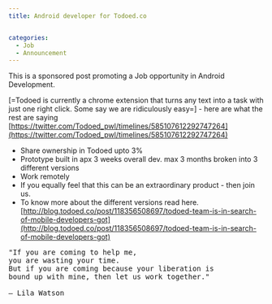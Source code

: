 ```yaml
---
title: Android developer for Todoed.co


categories:
  - Job
  - Announcement
---
```

<p class="cta z-depth-1">This is a sponsored post promoting a Job opportunity in Android Development. </p>

[=Todoed is currently a chrome extension that turns any text into a task with just one right click. Some say we are ridiculously easy=] - here are what the rest are saying 
[https://twitter.com/Todoed_pwl/timelines/585107612292747264](https://twitter.com/Todoed_pwl/timelines/585107612292747264)

* Share ownership in Todoed upto 3% 
* Prototype built in apx 3 weeks overall dev. max 3 months broken into 3 different versions
* Work remotely 
* If you equally feel that this can be an extraordinary product - then join us. 
* To know more about the different versions read here. 
[http://blog.todoed.co/post/118356508697/todoed-team-is-in-search-of-mobile-developers-got](http://blog.todoed.co/post/118356508697/todoed-team-is-in-search-of-mobile-developers-got)

<pre class="quote">
"If you are coming to help me,
you are wasting your time.
But if you are coming because your liberation is 
bound up with mine, then let us work together."

– Lila Watson
</pre>
